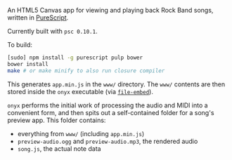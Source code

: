 An HTML5 Canvas app for viewing and playing back Rock Band songs,
written in [PureScript](http://www.purescript.org/).

Currently built with `psc 0.10.1`.

To build:

```bash
[sudo] npm install -g purescript pulp bower
bower install
make # or make minify to also run closure compiler
```

This generates `app.min.js` in the `www/` directory.
The `www/` contents are then stored inside the `onyx` executable
(via [`file-embed`](https://hackage.haskell.org/package/file-embed)).

`onyx` performs the initial work of processing the audio and MIDI into a convenient form,
and then spits out a self-contained folder for a song's preview app.
This folder contains:

* everything from `www/` (including `app.min.js`)
* `preview-audio.ogg` and `preview-audio.mp3`, the rendered audio
* `song.js`, the actual note data
